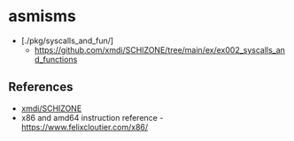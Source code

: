 # asmisms

<!-- # echo $?		# see exit code -->
<!-- # vim * -p -->

- [./pkg/syscalls_and_fun/]
    - <https://github.com/xmdi/SCHIZONE/tree/main/ex/ex002_syscalls_and_functions>


## References

- [xmdi/SCHIZONE](https://github.com/xmdi/SCHIZONE/tree/main)
- x86 and amd64 instruction reference - https://www.felixcloutier.com/x86/
